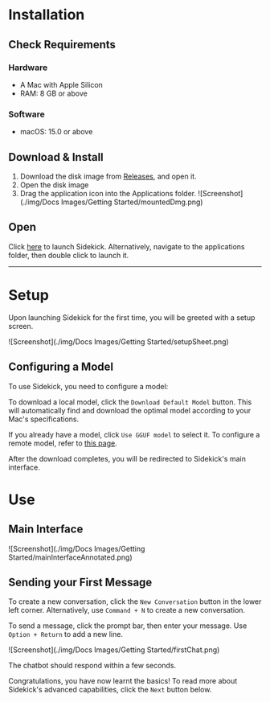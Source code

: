 # Installation

## Check Requirements

### Hardware
- A Mac with Apple Silicon
- RAM: 8 GB or above

### Software
- macOS: 15.0 or above

## Download & Install
1. Download the disk image from [Releases](https://github.com/johnbean393/Sidekick/releases/), and open it.
2. Open the disk image
3. Drag the application icon into the Applications folder.
![Screenshot](./img/Docs Images/Getting Started/mountedDmg.png)

## Open
Click [here](sidekick://) to launch Sidekick. Alternatively, navigate to the applications folder, then double click to launch it.

---

# Setup

Upon launching Sidekick for the first time, you will be greeted with a setup screen.

![Screenshot](./img/Docs Images/Getting Started/setupSheet.png)

## Configuring a Model

To use Sidekick, you need to configure a model:

To download a local model, click the `Download Default Model` button. This will automatically find and download the optimal model according to your Mac's specifications.

If you already have a model, click `Use GGUF model` to select it. To configure a remote model, refer to [this page](./Features/remoteModels.md).

After the download completes, you will be redirected to Sidekick's main interface.

# Use

## Main Interface

![Screenshot](./img/Docs Images/Getting Started/mainInterfaceAnnotated.png)

## Sending your First Message

To create a new conversation, click the `New Conversation` button in the lower left corner. Alternatively, use `Command + N` to create a new conversation.

To send a message, click the prompt bar, then enter your message. Use `Option + Return` to add a new line.

![Screenshot](./img/Docs Images/Getting Started/firstChat.png)

The chatbot should respond within a few seconds.

Congratulations, you have now learnt the basics! To read more about Sidekick's advanced capabilities, click the `Next` button below.